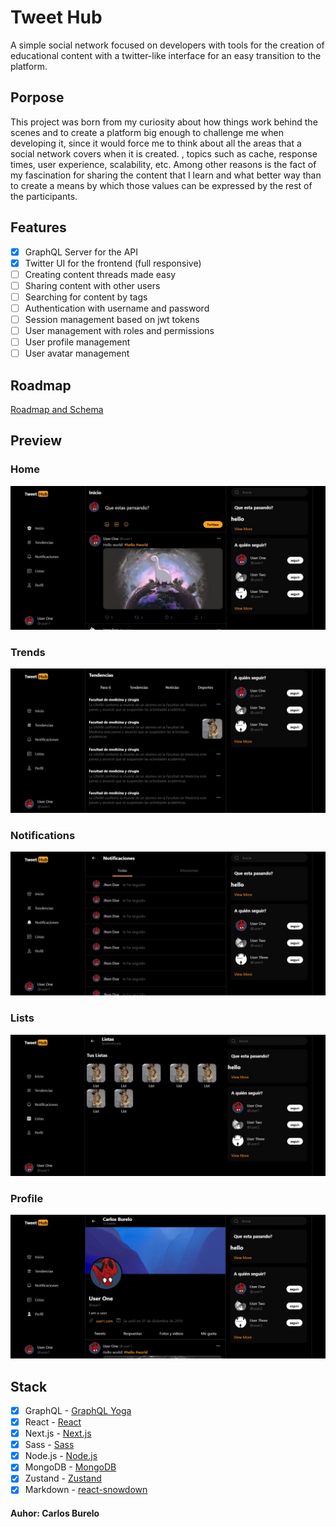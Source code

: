 # Tweet Hub

A simple social network focused on developers with tools for the creation of educational content with a twitter-like interface for an easy transition to the platform.

## Porpose

This project was born from my curiosity about how things work behind the scenes and to create a platform big enough to challenge me when developing it, since it would force me to think about all the areas that a social network covers when it is created. , topics such as cache, response times, user experience, scalability, etc.
Among other reasons is the fact of my fascination for sharing the content that I learn and what better way than to create a means by which those values ​​can be expressed by the rest of the participants.

## Features

- [x] GraphQL Server for the API
- [x] Twitter UI for the frontend (full responsive)
- [ ] Creating content threads made easy
- [ ] Sharing content with other users
- [ ] Searching for content by tags
- [ ] Authentication with username and password
- [ ] Session management based on jwt tokens
- [ ] User management with roles and permissions
- [ ] User profile management
- [ ] User avatar management

## Roadmap

[Roadmap and Schema](https://excalidraw.com/#json=nKxe7qNSrMiUMq1wcSjuJ,fWGRlfcn0XLLac9TzjyR9w)

## Preview

### Home

![Home](./docs/home_preview.jpeg)

### Trends

![Trends](./docs/trends_preview.jpeg)

### Notifications

![Notifications](./docs/notifications_preview.jpeg)

### Lists

![Lists](./docs/lists_preview.jpeg)

### Profile

![Profile](./docs/profile_preview.jpeg)

## Stack

- [x] GraphQL - [GraphQL Yoga](https://www.graphql-yoga.com/)
- [x] React - [React](https://reactjs.org/)
- [x] Next.js - [Next.js](https://nextjs.org/)
- [x] Sass - [Sass](https://sass-lang.com/)
- [x] Node.js - [Node.js](https://nodejs.org/)
- [x] MongoDB - [MongoDB](https://www.mongodb.com/)
- [x] Zustand - [Zustand](https://github.com/pmndrs/zustand)
- [x] Markdown - [react-snowdown](https://github.com/jerolimov/react-showdown)

#### Auhor: Carlos Burelo
